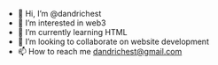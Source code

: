 - 👋 Hi, I’m @dandrichest
- 👀 I’m interested in web3
- 🌱 I’m currently learning HTML
- 💞️ I’m looking to collaborate on website development
- 📫 How to reach me dandrichest@gmail.com

<!---
dandrichest/dandrichest is a ✨ special ✨ repository because its `README.md` (this file) appears on your GitHub profile.
You can click the Preview link to take a look at your changes.
--->
